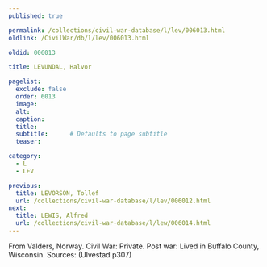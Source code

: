 ```yaml
---
published: true

permalink: /collections/civil-war-database/l/lev/006013.html
oldlink: /CivilWar/db/l/lev/006013.html

oldid: 006013

title: LEVUNDAL, Halvor

pagelist:
  exclude: false
  order: 6013
  image: 
  alt:
  caption:
  title:
  subtitle:      # Defaults to page subtitle
  teaser:

category: 
  - L 
  - LEV

previous:
  title: LEVORSON, Tollef
  url: /collections/civil-war-database/l/lev/006012.html  
next:
  title: LEWIS, Alfred
  url: /collections/civil-war-database/l/lew/006014.html   
---
```

From Valders, Norway. Civil War: Private. Post war: Lived in Buffalo County, Wisconsin. Sources: (Ulvestad p307)